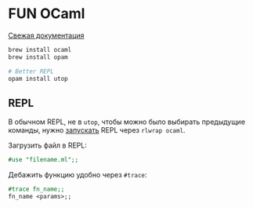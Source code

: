 # FUN OCaml
[Свежая документация](https://caml.inria.fr/pub/docs/manual-ocaml/index.html)

```bash
brew install ocaml
brew install opam

# Better REPL
opam install utop
```

## REPL
В обычном REPL, не в `utop`, чтобы можно было выбирать предыдущие команды, нужно [запускать](https://stackoverflow.com/questions/11757239/how-to-repeat-last-command-in-ocaml-interpreter-shell) REPL через `rlwrap ocaml`.

Загрузить файл в REPL:

```ocaml
#use "filename.ml";;
```

Дебажить функцию удобно через `#trace`:

```ocaml
#trace fn_name;;
fn_name <params>;;
```

